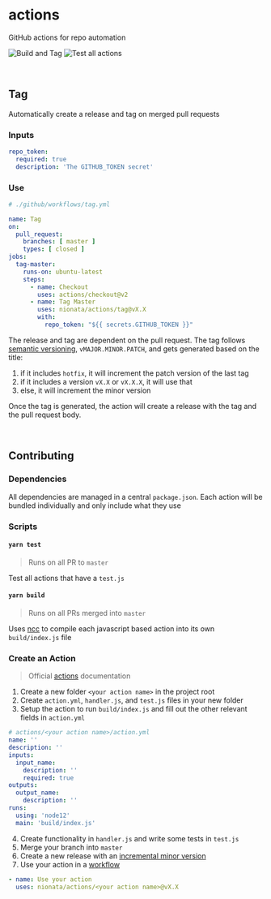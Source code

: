 # actions
GitHub actions for repo automation

![Build and Tag](https://github.com/stream-monkey/actions/workflows/Build%20and%20Tag/badge.svg) ![Test all actions](https://github.com/stream-monkey/actions/workflows/Test%20all%20actions/badge.svg)

<br/>


## Tag

Automatically create a release and tag on merged pull requests

### Inputs

``` yaml
repo_token:
  required: true
  description: 'The GITHUB_TOKEN secret'
```

### Use

``` yaml
# ./github/workflows/tag.yml

name: Tag
on:
  pull_request:
    branches: [ master ]
    types: [ closed ]
jobs:
  tag-master:
    runs-on: ubuntu-latest
    steps:
      - name: Checkout
        uses: actions/checkout@v2
      - name: Tag Master
        uses: nionata/actions/tag@vX.X
        with:
          repo_token: "${{ secrets.GITHUB_TOKEN }}"
```

The release and tag are dependent on the pull request. The tag follows [semantic versioning](https://semver.org/), `vMAJOR.MINOR.PATCH`, and gets generated based on the title:

1. if it includes `hotfix`, it will increment the patch version of the last tag
2. if it includes a version `vX.X` or `vX.X.X`, it will use that
3. else, it will increment the minor version

Once the tag is generated, the action will create a release with the tag and the pull request body.

<br/>

## Contributing

### Dependencies

All dependencies are managed in a central `package.json`. Each action will be bundled individually and only include what they use

### Scripts

#### `yarn test`

> Runs on all PR to `master`

Test all actions that have a `test.js` 

#### `yarn build`

> Runs on all PRs merged into `master`

Uses [ncc](https://www.npmjs.com/package/@zeit/ncc) to compile each javascript based action into its own `build/index.js` file

### Create an Action

> Official [actions](https://docs.github.com/en/actions/creating-actions) documentation

1. Create a new folder `<your action name>` in the project root
2. Create `action.yml`, `handler.js`, and `test.js` files in your new folder
3. Setup the action to run `build/index.js` and fill out the other relevant fields in `action.yml` 

``` yaml
# actions/<your action name>/action.yml
name: ''
description: ''
inputs:
  input_name:
    description: ''
    required: true
outputs:
  output_name: 
    description: ''
runs:
  using: 'node12'
  main: 'build/index.js'
```

4. Create functionality in `handler.js` and write some tests in `test.js`
5. Merge your branch into `master`
6. Create a new release with an [incremental minor version](https://semver.org/)
7. Use your action in a [workflow](https://docs.github.com/en/actions/configuring-and-managing-workflows/configuring-a-workflow)

``` yaml
- name: Use your action
  uses: nionata/actions/<your action name>@vX.X
```



